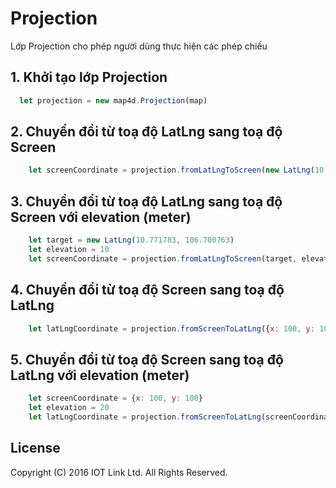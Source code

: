 # Projection
Lớp Projection cho phép người dùng thực hiện các phép chiếu

## 1. Khởi tạo lớp Projection

```javascript
  let projection = new map4d.Projection(map)
```

## 2. Chuyển đổi từ toạ độ LatLng sang toạ độ Screen

```javascript
    let screenCoordinate = projection.fromLatLngToScreen(new LatLng(10.771783, 106.700763))
```

## 3. Chuyển đổi từ toạ độ LatLng sang toạ độ Screen với elevation (meter)

```javascript
    let target = new LatLng(10.771783, 106.700763)
    let elevation = 10
    let screenCoordinate = projection.fromLatLngToScreen(target, elevation)
```

## 4. Chuyển đổi từ toạ độ Screen sang toạ độ LatLng

```javascript
    let latLngCoordinate = projection.fromScreenToLatLng({x: 100, y: 100})
```

## 5. Chuyển đổi từ toạ độ Screen sang toạ độ LatLng với elevation (meter)

```javascript
    let screenCoordinate = {x: 100, y: 100}
    let elevation = 20
    let latLngCoordinate = projection.fromScreenToLatLng(screenCoordinate, elevation)
```

License
-------

Copyright (C) 2016 IOT Link Ltd. All Rights Reserved.

